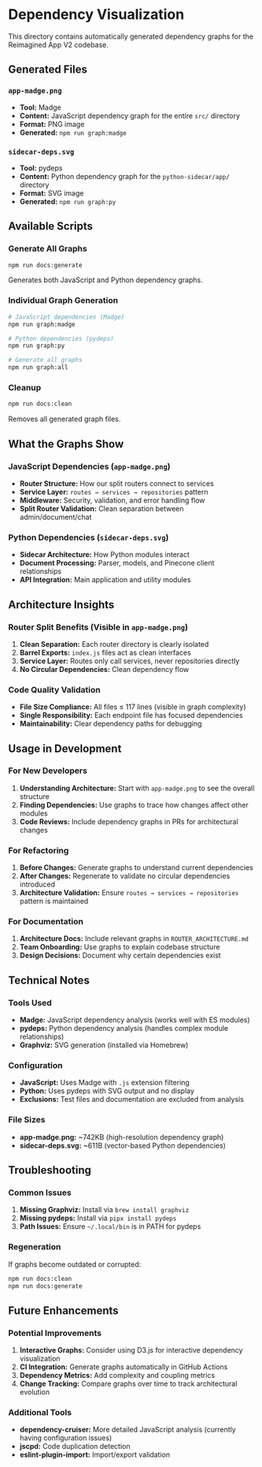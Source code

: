 # Dependency Visualization

This directory contains automatically generated dependency graphs for the Reimagined App V2 codebase.

## Generated Files

### `app-madge.png`
- **Tool:** Madge
- **Content:** JavaScript dependency graph for the entire `src/` directory
- **Format:** PNG image
- **Generated:** `npm run graph:madge`

### `sidecar-deps.svg`
- **Tool:** pydeps
- **Content:** Python dependency graph for the `python-sidecar/app/` directory
- **Format:** SVG image
- **Generated:** `npm run graph:py`

## Available Scripts

### Generate All Graphs
```bash
npm run docs:generate
```
Generates both JavaScript and Python dependency graphs.

### Individual Graph Generation
```bash
# JavaScript dependencies (Madge)
npm run graph:madge

# Python dependencies (pydeps)
npm run graph:py

# Generate all graphs
npm run graph:all
```

### Cleanup
```bash
npm run docs:clean
```
Removes all generated graph files.

## What the Graphs Show

### JavaScript Dependencies (`app-madge.png`)
- **Router Structure:** How our split routers connect to services
- **Service Layer:** `routes → services → repositories` pattern
- **Middleware:** Security, validation, and error handling flow
- **Split Router Validation:** Clean separation between admin/document/chat

### Python Dependencies (`sidecar-deps.svg`)
- **Sidecar Architecture:** How Python modules interact
- **Document Processing:** Parser, models, and Pinecone client relationships
- **API Integration:** Main application and utility modules

## Architecture Insights

### Router Split Benefits (Visible in `app-madge.png`)
1. **Clean Separation:** Each router directory is clearly isolated
2. **Barrel Exports:** `index.js` files act as clean interfaces
3. **Service Layer:** Routes only call services, never repositories directly
4. **No Circular Dependencies:** Clean dependency flow

### Code Quality Validation
- **File Size Compliance:** All files ≤ 117 lines (visible in graph complexity)
- **Single Responsibility:** Each endpoint file has focused dependencies
- **Maintainability:** Clear dependency paths for debugging

## Usage in Development

### For New Developers
1. **Understanding Architecture:** Start with `app-madge.png` to see the overall structure
2. **Finding Dependencies:** Use graphs to trace how changes affect other modules
3. **Code Reviews:** Include dependency graphs in PRs for architectural changes

### For Refactoring
1. **Before Changes:** Generate graphs to understand current dependencies
2. **After Changes:** Regenerate to validate no circular dependencies introduced
3. **Architecture Validation:** Ensure `routes → services → repositories` pattern is maintained

### For Documentation
1. **Architecture Docs:** Include relevant graphs in `ROUTER_ARCHITECTURE.md`
2. **Team Onboarding:** Use graphs to explain codebase structure
3. **Design Decisions:** Document why certain dependencies exist

## Technical Notes

### Tools Used
- **Madge:** JavaScript dependency analysis (works well with ES modules)
- **pydeps:** Python dependency analysis (handles complex module relationships)
- **Graphviz:** SVG generation (installed via Homebrew)

### Configuration
- **JavaScript:** Uses Madge with `.js` extension filtering
- **Python:** Uses pydeps with SVG output and no display
- **Exclusions:** Test files and documentation are excluded from analysis

### File Sizes
- **app-madge.png:** ~742KB (high-resolution dependency graph)
- **sidecar-deps.svg:** ~611B (vector-based Python dependencies)

## Troubleshooting

### Common Issues
1. **Missing Graphviz:** Install via `brew install graphviz`
2. **Missing pydeps:** Install via `pipx install pydeps`
3. **Path Issues:** Ensure `~/.local/bin` is in PATH for pydeps

### Regeneration
If graphs become outdated or corrupted:
```bash
npm run docs:clean
npm run docs:generate
```

## Future Enhancements

### Potential Improvements
1. **Interactive Graphs:** Consider using D3.js for interactive dependency visualization
2. **CI Integration:** Generate graphs automatically in GitHub Actions
3. **Dependency Metrics:** Add complexity and coupling metrics
4. **Change Tracking:** Compare graphs over time to track architectural evolution

### Additional Tools
- **dependency-cruiser:** More detailed JavaScript analysis (currently having configuration issues)
- **jscpd:** Code duplication detection
- **eslint-plugin-import:** Import/export validation
